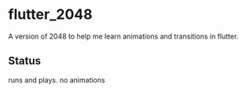 # flutter_2048

A version of 2048 to help me learn animations and transitions in flutter.

## Status

runs and plays. no animations
